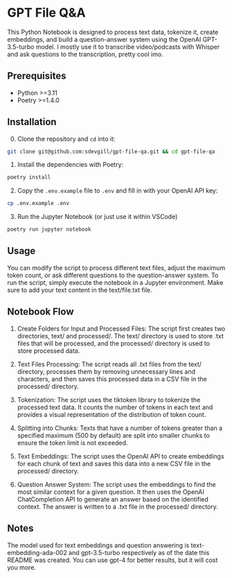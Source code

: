 # GPT File Q&A

This Python Notebook is designed to process text data, tokenize it, create embeddings, and build a question-answer system using the OpenAI GPT-3.5-turbo model. I mostly use it to transcribe video/podcasts with Whisper and ask questions to the transcription, pretty cool imo.

## Prerequisites

- Python >=3.11
- Poetry >=1.4.0

## Installation

0. Clone the repository and `cd` into it:

```bash
git clone git@github.com:sdevgill/gpt-file-qa.git && cd gpt-file-qa
```

1. Install the dependencies with Poetry:

```bash
poetry install
```

2. Copy the `.env.example` file to `.env` and fill in with your OpenAI API key:

```bash
cp .env.example .env
```

3. Run the Jupyter Notebook (or just use it within VSCode)

```bash
poetry run jupyter notebook
```

## Usage

You can modify the script to process different text files, adjust the maximum token count, or ask different questions to the question-answer system. To run the script, simply execute the notebook in a Jupyter environment. Make sure to add your text content in the text/file.txt file.

## Notebook Flow

1. Create Folders for Input and Processed Files: The script first creates two directories, text/ and processed/. The text/ directory is used to store .txt files that will be processed, and the processed/ directory is used to store processed data.

2. Text Files Processing: The script reads all .txt files from the text/ directory, processes them by removing unnecessary lines and characters, and then saves this processed data in a CSV file in the processed/ directory.

3. Tokenization: The script uses the tiktoken library to tokenize the processed text data. It counts the number of tokens in each text and provides a visual representation of the distribution of token count.

4. Splitting into Chunks: Texts that have a number of tokens greater than a specified maximum (500 by default) are split into smaller chunks to ensure the token limit is not exceeded.

5. Text Embeddings: The script uses the OpenAI API to create embeddings for each chunk of text and saves this data into a new CSV file in the processed/ directory.

6. Question Answer System: The script uses the embeddings to find the most similar context for a given question. It then uses the OpenAI ChatCompletion API to generate an answer based on the identified context. The answer is written to a .txt file in the processed/ directory.

## Notes

The model used for text embeddings and question answering is text-embedding-ada-002 and gpt-3.5-turbo respectively as of the date this README was created. You can use gpt-4 for better results, but it will cost you more.
